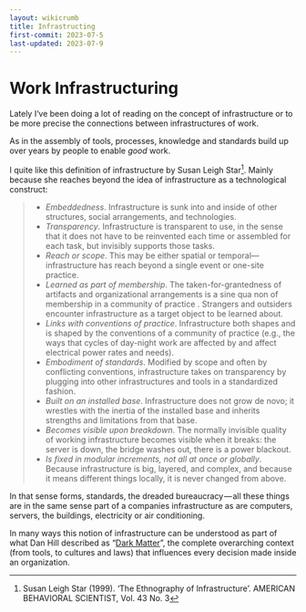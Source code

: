 ```yaml
---
layout: wikicrumb
title: Infrastructing
first-commit: 2023-07-5
last-updated: 2023-07-9
---
```


# Work Infrastructuring

Lately I‘ve been doing a lot of reading on the concept of infrastructure or to be more precise the connections between infrastructures of work. 

As in the assembly of tools, processes, knowledge and standards build up over years by people to enable *good* work.

I quite like this definition of infrastructure by Susan Leigh Star[^1]. Mainly because she reaches beyond the idea of infrastructure as a technological construct:

> - *Embeddedness*. Infrastructure is sunk into and inside of other structures, social arrangements, and technologies.
> - *Transparency*. Infrastructure is transparent to use, in the sense that it does not have to be reinvented each time or assembled for each task, but invisibly supports those tasks.
> - *Reach or scope*. This may be either spatial or temporal—infrastructure has reach beyond a single event or one-site practice.
> - *Learned as part of membership*. The taken-for-grantedness of artifacts and organizational arrangements is a sine qua non of membership in a community of practice . Strangers and outsiders encounter infrastructure as a target object to be learned about.
> - *Links with conventions of practice*. Infrastructure both shapes and is shaped by the conventions of a community of practice (e.g., the ways that cycles of day-night work are affected by and affect electrical power rates and needs).
> - *Embodiment of standards*. Modified by scope and often by conflicting conventions, infrastructure takes on transparency by plugging into other infrastructures and tools in a standardized fashion.
> - *Built on an installed base*. Infrastructure does not grow de novo; it wrestles with the inertia of the installed base and inherits strengths and limitations from that base.
> - *Becomes visible upon breakdown*. The normally invisible quality of working infrastructure becomes visible when it breaks: the server is down, the bridge washes out, there is a power blackout.
> - *Is fixed in modular increments, not all at once or globally*. Because infrastructure is big, layered, and complex, and because it means different things locally, it is never changed from above.

In that sense forms, standards, the dreaded bureaucracy — all these things are in the same sense part of a companies infrastructure as are computers, servers, the buildings, electricity or air conditioning.

In many ways this notion of infrastructure can be understood as part of what Dan Hill described as “[Dark Matter](https://johannesklingebiel.de/wiki/Innovation%20Work/00-dark_matter.html)”, the complete overarching context (from tools, to cultures and laws) that influences every decision made inside an organization.

[^1]: Susan Leigh Star (1999). ‘The Ethnography of Infrastructure’. AMERICAN BEHAVIORAL SCIENTIST, Vol. 43 No. 3